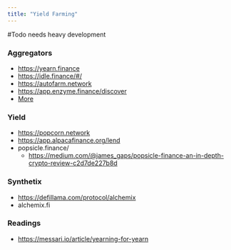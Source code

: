 ```yaml
---
title: "Yield Farming"
---
```


#Todo needs heavy development

### Aggregators 
+ https://yearn.finance
+ https://idle.finance/#/
+ https://autofarm.network
+ https://app.enzyme.finance/discover
+ [More](https://defillama.com/protocols/Yield%20Aggregator)

###  Yield
+ https://popcorn.network
+ https://app.alpacafinance.org/lend
+ popsicle.finance/
	+ https://medium.com/@james_gaps/popsicle-finance-an-in-depth-crypto-review-c2d7de227b8d

### Synthetix
+ https://defillama.com/protocol/alchemix
+ alchemix.fi


### Readings
+ https://messari.io/article/yearning-for-yearn